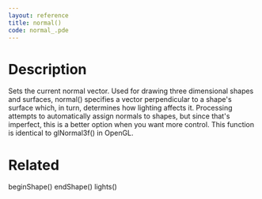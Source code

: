```yaml
---
layout: reference
title: normal()
code: normal_.pde
---
```


# Description

Sets the current normal vector. Used for drawing three dimensional shapes and surfaces, normal() specifies a vector perpendicular to a shape's surface which, in turn, determines how lighting affects it. Processing attempts to automatically assign normals to shapes, but since that's imperfect, this is a better option when you want more control. This function is identical to glNormal3f() in OpenGL.

# Related

beginShape()
endShape()
lights()
